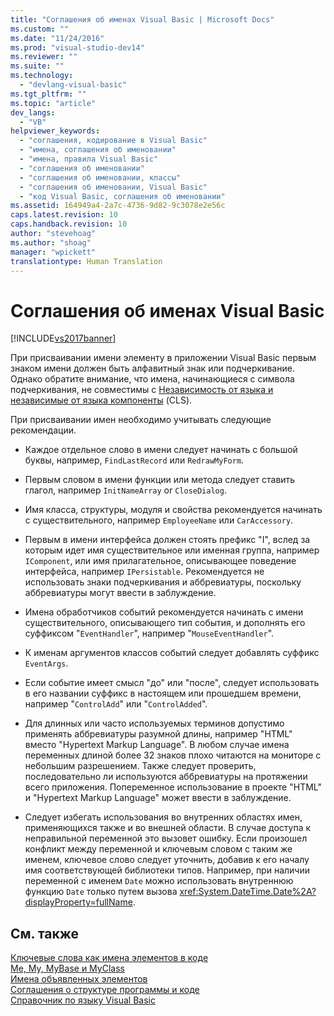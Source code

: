 ```yaml
---
title: "Соглашения об именах Visual Basic | Microsoft Docs"
ms.custom: ""
ms.date: "11/24/2016"
ms.prod: "visual-studio-dev14"
ms.reviewer: ""
ms.suite: ""
ms.technology: 
  - "devlang-visual-basic"
ms.tgt_pltfrm: ""
ms.topic: "article"
dev_langs: 
  - "VB"
helpviewer_keywords: 
  - "соглашения, кодирование в Visual Basic"
  - "имена, соглашения об именовании"
  - "имена, правила Visual Basic"
  - "соглашения об именовании"
  - "соглашения об именовании, классы"
  - "соглашения об именовании, Visual Basic"
  - "код Visual Basic, соглашения об именовании"
ms.assetid: 164949a4-2a7c-4736-9d82-9c3078e2e56c
caps.latest.revision: 10
caps.handback.revision: 10
author: "stevehoag"
ms.author: "shoag"
manager: "wpickett"
translationtype: Human Translation
---
```

# Соглашения об именах Visual Basic
[!INCLUDE[vs2017banner](../../../csharp/includes/vs2017banner.md)]

При присваивании имени элементу в приложении Visual Basic первым знаком имени должен быть алфавитный знак или подчеркивание.  Однако обратите внимание, что имена, начинающиеся с символа подчеркивания, не совместимы с [Независимость от языка и независимые от языка компоненты](../Topic/Language%20Independence%20and%20Language-Independent%20Components.md) \(CLS\).  
  
 При присваивании имен необходимо учитывать следующие рекомендации.  
  
-   Каждое отдельное слово в имени следует начинать с большой буквы, например, `FindLastRecord` или `RedrawMyForm`.  
  
-   Первым словом в имени функции или метода следует ставить глагол, например `InitNameArray` or `CloseDialog`.  
  
-   Имя класса, структуры, модуля и свойства рекомендуется начинать с существительного, например `EmployeeName` или `CarAccessory`.  
  
-   Первым в имени интерфейса должен стоять префикс "I", вслед за которым идет имя существительное или именная группа, например `IComponent`, или имя прилагательное, описывающее поведение интерфейса, например `IPersistable`.  Рекомендуется не использовать знаки подчеркивания и аббревиатуры, поскольку аббревиатуры могут ввести в заблуждение.  
  
-   Имена обработчиков событий рекомендуется начинать с имени существительного, описывающего тип события, и дополнять его суффиксом "`EventHandler`", например "`MouseEventHandler`".  
  
-   К именам аргументов классов событий следует добавлять суффикс `EventArgs`.  
  
-   Если событие имеет смысл "до" или "после", следует использовать в его названии суффикс в настоящем или прошедшем времени, например "`ControlAdd`" или "`ControlAdded`".  
  
-   Для длинных или часто используемых терминов допустимо применять аббревиатуры разумной длины, например "HTML" вместо "Hypertext Markup Language".  В любом случае имена переменных длиной более 32 знаков плохо читаются на мониторе с небольшим разрешением.  Также следует проверить, последовательно ли используются аббревиатуры на протяжении всего приложения.  Попеременное использование в проекте "HTML" и "Hypertext Markup Language" может ввести в заблуждение.  
  
-   Следует избегать использования во внутренних областях имен, применяющихся также и во внешней области.  В случае доступа к неправильной переменной это вызовет ошибку.  Если произошел конфликт между переменной и ключевым словом с таким же именем, ключевое слово следует уточнить, добавив к его началу имя соответствующей библиотеки типов.  Например, при наличии переменной с именем `Date` можно использовать внутреннюю функцию `Date` только путем вызова <xref:System.DateTime.Date%2A?displayProperty=fullName>.  
  
## См. также  
 [Ключевые слова как имена элементов в коде](../../../visual-basic/programming-guide/program-structure/keywords-as-element-names-in-code.md)   
 [Me, My, MyBase и MyClass](../../../visual-basic/programming-guide/program-structure/me-my-mybase-and-myclass.md)   
 [Имена объявленных элементов](../../../visual-basic/programming-guide/language-features/declared-elements/declared-element-names.md)   
 [Соглашения о структуре программы и коде](../../../visual-basic/programming-guide/program-structure/program-structure-and-code-conventions.md)   
 [Справочник по языку Visual Basic](../../../visual-basic/language-reference/index.md)